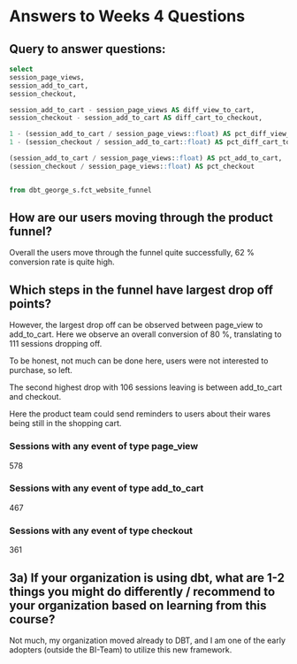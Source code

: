 # Answers to Weeks 4 Questions

## Query to answer questions:
``` SQL 
select 
session_page_views,
session_add_to_cart, 
session_checkout,

session_add_to_cart - session_page_views AS diff_view_to_cart,
session_checkout - session_add_to_cart AS diff_cart_to_checkout,

1 - (session_add_to_cart / session_page_views::float) AS pct_diff_view_to_cart,
1 - (session_checkout / session_add_to_cart::float) AS pct_diff_cart_to_checkout,

(session_add_to_cart / session_page_views::float) AS pct_add_to_cart,
(session_checkout / session_page_views::float) AS pct_checkout


from dbt_george_s.fct_website_funnel
```


## How are our users moving through the product funnel?

Overall the users move through the funnel quite successfully, 62 % conversion rate is quite high. 

## Which steps in the funnel have largest drop off points?

However, the largest drop off can be observed between page_view to add_to_cart. Here we observe an overall conversion of 80 %, translating to 111 sessions dropping off. 

To be honest, not much can be done here, users were not interested to purchase, so left.


The second highest drop with  106 sessions leaving is between add_to_cart and checkout. 

Here the product team could send reminders to users about their wares being still in the shopping cart. 


### Sessions with any event of type page_view
578
### Sessions with any event of type add_to_cart
467
### Sessions with any event of type checkout
361



## 3a) If your organization is using dbt, what are 1-2 things you might do differently / recommend to your organization based on learning from this course?

Not much, my organization moved already to DBT, and I am one of the early adopters (outside the BI-Team) to utilize this new framework.